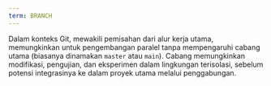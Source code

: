 ```yaml
---
term: BRANCH
---
```


Dalam konteks Git, mewakili pemisahan dari alur kerja utama, memungkinkan untuk pengembangan paralel tanpa mempengaruhi cabang utama (biasanya dinamakan `master` atau `main`). Cabang memungkinkan modifikasi, pengujian, dan eksperimen dalam lingkungan terisolasi, sebelum potensi integrasinya ke dalam proyek utama melalui penggabungan.